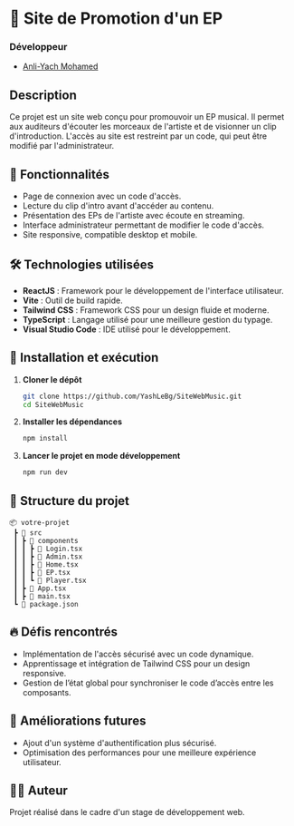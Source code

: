 # 🎵 Site de Promotion d'un EP

### Développeur

- [Anli-Yach Mohamed](https://github.com/YashLeBg)

## Description
Ce projet est un site web conçu pour promouvoir un EP musical. Il permet aux auditeurs d'écouter les morceaux de l'artiste et de visionner un clip d'introduction. L'accès au site est restreint par un code, qui peut être modifié par l'administrateur.

## 📌 Fonctionnalités
- Page de connexion avec un code d'accès.
- Lecture du clip d'intro avant d'accéder au contenu.
- Présentation des EPs de l'artiste avec écoute en streaming.
- Interface administrateur permettant de modifier le code d'accès.
- Site responsive, compatible desktop et mobile.

## 🛠️ Technologies utilisées
- **ReactJS** : Framework pour le développement de l'interface utilisateur.
- **Vite** : Outil de build rapide.
- **Tailwind CSS** : Framework CSS pour un design fluide et moderne.
- **TypeScript** : Langage utilisé pour une meilleure gestion du typage.
- **Visual Studio Code** : IDE utilisé pour le développement.

## 🚀 Installation et exécution
1. **Cloner le dépôt**
   ```sh
   git clone https://github.com/YashLeBg/SiteWebMusic.git
   cd SiteWebMusic
   ```
2. **Installer les dépendances**
   ```sh
   npm install
   ```
3. **Lancer le projet en mode développement**
   ```sh
   npm run dev
   ```

## 📂 Structure du projet
```
📦 votre-projet
 ┣ 📂 src
 ┃ ┣ 📂 components
 ┃ ┃ ┣ 📜 Login.tsx
 ┃ ┃ ┣ 📜 Admin.tsx
 ┃ ┃ ┣ 📜 Home.tsx
 ┃ ┃ ┣ 📜 EP.tsx
 ┃ ┃ ┗ 📜 Player.tsx
 ┃ ┣ 📜 App.tsx
 ┃ ┣ 📜 main.tsx
 ┗ 📜 package.json
```

## 🔥 Défis rencontrés
- Implémentation de l'accès sécurisé avec un code dynamique.
- Apprentissage et intégration de Tailwind CSS pour un design responsive.
- Gestion de l’état global pour synchroniser le code d’accès entre les composants.

## 📌 Améliorations futures
- Ajout d'un système d'authentification plus sécurisé.
- Optimisation des performances pour une meilleure expérience utilisateur.

## 👨‍💻 Auteur
Projet réalisé dans le cadre d'un stage de développement web.
